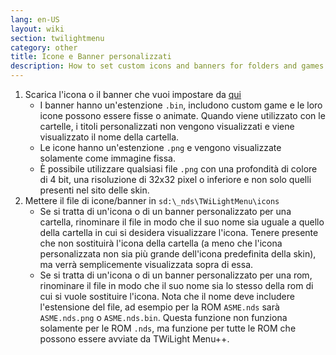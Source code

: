 ```yaml
---
lang: en-US
layout: wiki
section: twilightmenu
category: other
title: Icone e Banner personalizzati
description: How to set custom icons and banners for folders and games in TWiLight Menu++
---
```


1. Scarica l'icona o il banner che vuoi impostare da [qui](https://skins.ds-homebrew.com/icon/)
   - I banner hanno un'estenzione `.bin`, includono custom game e le loro icone possono essere fisse o animate. Quando viene utilizzato con le cartelle, i titoli personalizzati non vengono visualizzati e viene visualizzato il nome della cartella.
   - Le icone hanno un'estenzione `.png` e vengono visualizzate solamente come immagine fissa.
   - È possibile utilizzare qualsiasi file `.png` con una profondità di colore di 4 bit, una risoluzione di 32x32 pixel o inferiore e non solo quelli presenti nel sito delle skin.
1. Mettere il file di icone/banner in `sd:\_nds\TWiLightMenu\icons`
   - Se si tratta di un'icona o di un banner personalizzato per una cartella, rinominare il file in modo che il suo nome sia uguale a quello della cartella in cui si desidera visualizzare l'icona. Tenere presente che non sostituirà l'icona della cartella (a meno che l'icona personalizzata non sia più grande dell'icona predefinita della skin), ma verrà semplicemente visualizzata sopra di essa.
   - Se si tratta di un'icona o di un banner personalizzato per una rom, rinominare il file in modo che il suo nome sia lo stesso della rom di cui si vuole sostituire l'icona. Nota che il nome deve includere l'estensione del file, ad esempio per la ROM `ASME.nds` sarà `ASME.nds.png` o `ASME.nds.bin`. Questa funzione non funziona solamente per le ROM `.nds`, ma funzione per tutte le ROM che possono essere avviate da TWiLight Menu++.
